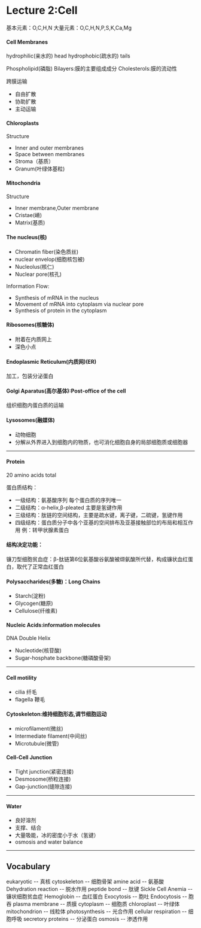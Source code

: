 # Lecture 2:Cell

基本元素：O,C,H,N
大量元素：O,C,H,N,P,S,K,Ca,Mg

#### Cell Membranes
hydrophilic(亲水的) head
hydrophobic(疏水的) tails

Phospholipid(磷脂) Bilayers:膜的主要组成成分
Cholesterols:膜的流动性

跨膜运输
* 自由扩散
* 协助扩散
* 主动运输

#### Chloroplasts
Structure
* Inner and outer membranes
* Space between membranes
* Stroma（基质）
* Granum(叶绿体基粒)

#### Mitochondria
Structure
* Inner membrane,Outer membrane
* Cristae(嵴)
* Matrix(基质)

#### The nucleus(核)
* Chromatin fiber(染色质丝)
* nuclear envelop(细胞核包被)
* Nucleolus(核仁)
* Nuclear pore(核孔) 

Information Flow:
* Synthesis of mRNA in the nucleus
* Movement of mRNA into cytoplasm via nuclear pore
* Synthesis of protein in the cytoplasm

#### Ribosomes(核糖体)
* 附着在内质网上
* 深色小点

#### Endoplasmic Reticulum(内质网)(ER)
加工，包装分泌蛋白

#### Golgi Aparatus(高尔基体):Post-office of the cell
组织细胞内蛋白质的运输

#### Lysosomes(融媒体)
* 动物细胞
* 分解从外界进入到细胞内的物质，也可消化细胞自身的局部细胞质或细胞器

----
#### Protein
20 amino acids total

蛋白质结构：
* 一级结构：氨基酸序列 每个蛋白质的序列唯一
* 二级结构：α-helix,β-pleated 主要是氢键作用
* 三级结构：肽链的空间结构，主要是疏水键，离子键，二硫键，氢键作用
* 四级结构：蛋白质分子中各个亚基的空间排布及亚基接触部位的布局和相互作用
  例：转甲状腺素蛋白

#### 结构决定功能：
镰刀型细胞贫血症：β-肽链第6位氨基酸谷氨酸被缬氨酸所代替，构成镰状血红蛋白，取代了正常血红蛋白

#### Polysaccharides(多糖)：Long Chains
* Starch(淀粉)
* Glycogen(糖原)
* Cellulose(纤维素)

#### Nucleic Acids:information molecules
DNA Double Helix
* Nucleotide(核苷酸)
* Sugar-hosphate backbone(糖磷酸骨架)

------
#### Cell motility
* cilia 纤毛
* flagella 鞭毛

#### Cytoskeleton:维持细胞形态,调节细胞运动
* microfilament(微丝)
* Intermediate filament(中间丝)
* Microtubule(微管)

#### Cell-Cell Junction
* Tight junction(紧密连接)
* Desmosome(桥粒连接)
* Gap-junction(缝隙连接)

-----
#### Water
* 良好溶剂
* 支撑、结合
* 大量吸能，冰的密度小于水（氢键）
* osmosis and water balance

------
## Vocabulary
eukaryotic -- 真核
cytoskeleton -- 细胞骨架
amine acid -- 氨基酸
Dehydration reaction -- 脱水作用
peptide bond -- 肽键
Sickle Cell Anemia -- 镰状细胞贫血症
Hemoglobin -- 血红蛋白
Exocytosis -- 胞吐
Endocytosis -- 胞吞
plasma membrane -- 质膜
cytoplasm -- 细胞质
chloroplast -- 叶绿体
mitochondrion -- 线粒体
photosynthesis -- 光合作用
cellular respiration -- 细胞呼吸
secretory proteins -- 分泌蛋白
osmosis -- 渗透作用